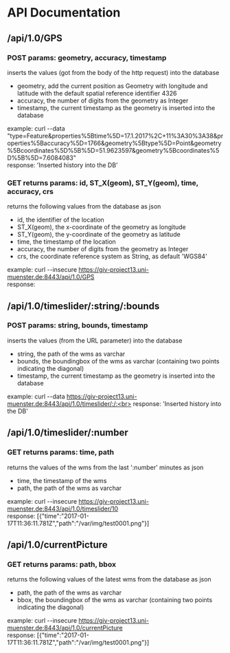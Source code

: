 # API Documentation

## /api/1.0/GPS

### POST params: geometry, accuracy, timestamp

inserts the values (got from the body of the http request) into the database
- geometry, add the current position as Geometry with longitude and latitude with the default spatial reference identifier 4326
- accuracy, the number of digits from the geometry as Integer
- timestamp, the current timestamp as the geometry is inserted into the database

example: curl --data "type=Feature&properties%5Btime%5D=17.1.2017%2C+11%3A30%3A38&properties%5Baccuracy%5D=1766&geometry%5Btype%5D=Point&geometry%5Bcoordinates%5D%5B%5D=51.9623597&geometry%5Bcoordinates%5D%5B%5D=7.6084083"<br>
response: 'Inserted history into the DB'

### GET returns params: id, ST_X(geom), ST_Y(geom), time, accuracy, crs

returns the following values from the database as json
- id, the identifier of the location
- ST_X(geom), the x-coordinate of the geometry as longitude
- ST_Y(geom), the y-coordinate of the geometry as latitude
- time, the timestamp of the location
- accuracy, the number of digits from the geometry as Integer
- crs, the coordinate reference system as String, as default 'WGS84'

example: curl --insecure https://giv-project13.uni-muenster.de:8443/api/1.0/GPS<br>
response:

## /api/1.0/timeslider/:string/:bounds

### POST params: string, bounds, timestamp

inserts the values (from the URL parameter) into the database
- string, the path of the wms as varchar
- bounds, the boundingbox of the wms as varchar (containing two points indicating the diagonal)
- timestamp, the current timestamp as the geometry is inserted into the database

example: curl --data https://giv-project13.uni-muenster.de:8443/api/1.0/timeslider/:/:<br>
response: 'Inserted history into the DB'

## /api/1.0/timeslider/:number

### GET returns params: time, path

returns the values of the wms from the last ':number' minutes as json
- time, the timestamp of the wms
- path, the path of the wms as varchar 

example: curl --insecure https://giv-project13.uni-muenster.de:8443/api/1.0/timeslider/10<br>
response: [{"time":"2017-01-17T11:36:11.781Z","path":"/var/img/test0001.png"}]

## /api/1.0/currentPicture

### GET returns params: path, bbox

returns the following values of the latest wms from the database as json
- path, the path of the wms as varchar
- bbox, the boundingbox of the wms as varchar (containing two points indicating the diagonal)

example: curl --insecure https://giv-project13.uni-muenster.de:8443/api/1.0/currentPicture<br>
response: [{"time":"2017-01-17T11:36:11.781Z","path":"/var/img/test0001.png"}]
